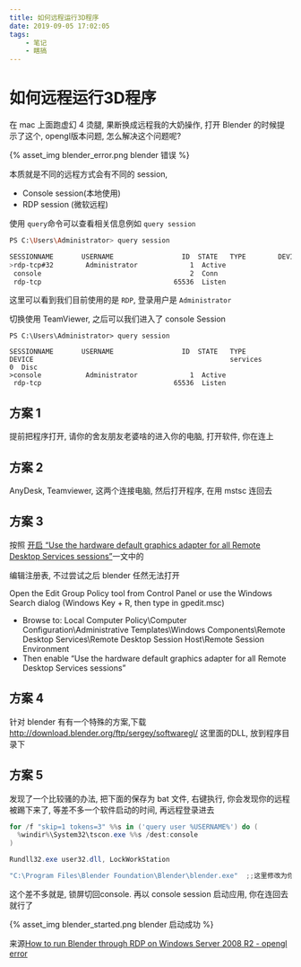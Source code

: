 ```yaml
---
title: 如何远程运行3D程序
date: 2019-09-05 17:02:05
tags:
	- 笔记
	- 瞎搞
---
```






# 如何远程运行3D程序

在 mac 上面跑虚幻 4 烫腿, 果断换成远程我的大奶操作, 打开 Blender 的时候提示了这个, opengl版本问题,  怎么解决这个问题呢?

{% asset_img blender_error.png blender 错误 %}

<!--more-->

本质就是不同的远程方式会有不同的 session,

* Console session(本地使用)
* RDP session (微软远程)

使用 `query`命令可以查看相关信息例如 `query session `

````sh
PS C:\Users\Administrator> query session                                                 

SESSIONNAME       USERNAME                 ID  STATE   TYPE        DEVICE                                                 services                                    0  Disc
>rdp-tcp#32        Administrator             1  Active
 console                                     2  Conn
 rdp-tcp                                 65536  Listen
````

这里可以看到我们目前使用的是 `RDP`, 登录用户是 `Administrator`

切换使用 TeamViewer, 之后可以我们进入了 console Session

```
PS C:\Users\Administrator> query session                                                 

SESSIONNAME       USERNAME                 ID  STATE   TYPE        DEVICE                                                 services                                    0  Disc
>console           Administrator             1  Active
 rdp-tcp                                 65536  Listen
```



## 方案 1

提前把程序打开, 请你的舍友朋友老婆啥的进入你的电脑, 打开软件, 你在连上



## 方案 2

AnyDesk, Teamviewer, 这两个连接电脑, 然后打开程序, 在用 mstsc 连回去



## 方案 3 

按照 [开启 “Use the hardware default graphics adapter for all Remote Desktop Services sessions”](https://community.esri.com/thread/225251-enabling-gpu-rendering-on-windows-server-2016-windows-10-rdp)一文中的

编辑注册表, 不过尝试之后 blender 任然无法打开

Open the Edit Group Policy tool from Control Panel or use the Windows Search dialog (Windows Key + R, then type in gpedit.msc)

* Browse to: Local Computer Policy\Computer Configuration\Administrative Templates\Windows Components\Remote Desktop Services\Remote Desktop Session Host\Remote Session Environment
* Then enable “Use the hardware default graphics adapter for all Remote Desktop Services sessions”



## 方案 4

针对 blender 有有一个特殊的方案,下载 http://download.blender.org/ftp/sergey/softwaregl/ 这里面的DLL, 放到程序目录下

## 方案 5 

发现了一个比较骚的办法, 把下面的保存为 bat 文件, 右键执行, 你会发现你的远程被踢下来了, 等差不多一个软件启动的时间, 再远程登录进去

```powershell
for /f "skip=1 tokens=3" %%s in ('query user %USERNAME%') do (
  %windir%\System32\tscon.exe %%s /dest:console
)

Rundll32.exe user32.dll, LockWorkStation

"C:\Program Files\Blender Foundation\Blender\blender.exe"  ;;这里修改为你想要启动的路径参数
```

这个差不多就是, 锁屏切回console. 再以 console session 启动应用, 你在连回去就行了

{% asset_img blender_started.png blender 启动成功 %}

来源[How to run Blender through RDP on Windows Server 2008 R2 - opengl error](https://blender.stackexchange.com/questions/50321/how-to-run-blender-through-rdp-on-windows-server-2008-r2-opengl-error)

